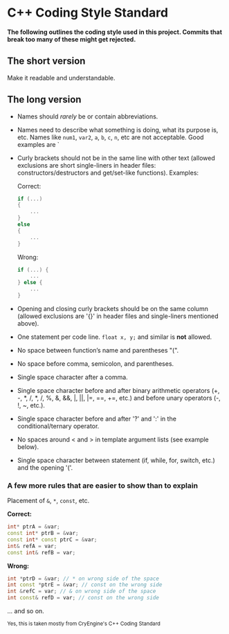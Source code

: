 # C++ Coding Style Standard

__The following outlines the coding style used in this project. 
Commits that break too many of these might get rejected.__

## The short version

Make it readable and understandable.

## The long version

* Names should *rarely* be or contain abbreviations.

* Names need to describe what something is doing, what its purpose is, etc. Names like `num1`, `var2`, `a`, `b`, `c`, `n`, etc are not acceptable. Good examples are `

* Curly brackets should not be in the same line with other text (allowed exclusions are short single-liners in header files: constructors/destructors and get/set-like functions). Examples:
    
    Correct:
    ```cpp
    if (...)
    {
        ...
    }
    else
    {
        ...
    }
    ```
    Wrong:
    ```cpp
    if (...) {
        ...
    } else {
        ...
    }
    ```
* Opening and closing curly brackets should be on the same column (allowed exclusions are '{}' in header files and single-liners mentioned above).
* One statement per code line. `float x, y;` and similar is **not** allowed.
* No space between function’s name and parentheses "(".
* No space before comma, semicolon, and parentheses.
* Single space character after a comma.
* Single space character before and after binary arithmetic operators (+, -, *, /, *, /, %, &, &&, |, ||, |=, ==, +=, etc.) and before unary operators (-, !, ~, etc.).
* Single space character before and after '?' and ':' in the conditional/ternary operator.
* No spaces around < and > in template argument lists (see example below).
* Single space character between statement (if, while, for, switch, etc.) and the opening '('.

### A few more rules that are easier to show than to explain

Placement of `&`, `*`, `const`, etc.
    
**Correct:**
```cpp
int* ptrA = &var;
const int* ptrB = &var;
const int* const ptrC = &var;
int& refA = var;
const int& refB = var;
```
**Wrong:**
```cpp
int *ptrD = &var; // * on wrong side of the space
int const *ptrE = &var; // const on the wrong side
int &refC = var; // & on wrong side of the space
int const& refD = var; // const on the wrong side
```
... and so on.

<sub>Yes, this is taken mostly from CryEngine's C++ Coding Standard</sub>
